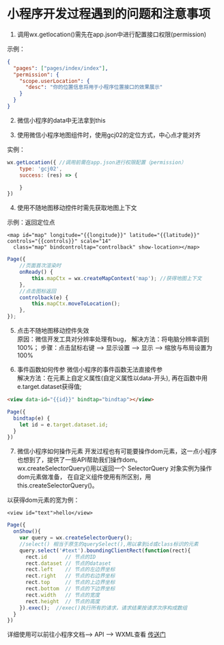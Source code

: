 # 小程序开发过程遇到的问题和注意事项

1. 调用wx.getlocation()需先在app.json中进行配置接口权限(permission)

示例：
```json
{
  "pages": ["pages/index/index"],
  "permission": {
    "scope.userLocation": {
      "desc": "你的位置信息将用于小程序位置接口的效果展示"
    }
  }
}
```
2. 微信小程序的data中无法拿到this 

3. 使用微信小程序地图组件时，使用gcj02的定位方式，中心点才能对齐

实例：
```javascript
wx.getLocation({ //调用前需在app.json进行权限配置（permission）
    type: 'gcj02',
    success: (res) => {

    } 
})
``` 
4. 使用不随地图移动控件时需先获取地图上下文

示例：返回定位点
```wxml
<map id="map" longitude="{{longitude}}" latitude="{{latitude}}" controls="{{controls}}" scale="14" 
  class="map" bindcontroltap="controlback" show-location></map>
```

```javascript
Page({
    //页面首次渲染时
    onReady() {
        this.mapCtx = wx.createMapContext('map'); //获得地图上下文
    },
    //点击图标返回
    controlback(e) {
        this.mapCtx.moveToLocation();
    },
});

```

5. 点击不随地图移动控件失效   
原因：微信开发工具对分辨率处理有bug，
解决方法：将电脑分辨率调到100%；
步骤：点击鼠标右键 --> 显示设置 --> 显示 --> 缩放与布局设置为100%

6. 事件函数如何传参
微信小程序的事件函数无法直接传参  
解决方法：在元素上自定义属性(自定义属性以data-开头), 再在函数中用e.target.dataset获得值;


```html
<view data-id="{{id}}" bindtap="bindtap"></view>
```

```javascript
Page({
  bindtap(e) {
    let id = e.target.dataset.id;
  }
})
```

7. 微信小程序如何操作元素
开发过程也有可能要操作dom元素，这一点小程序也想到了，提供了一些API帮助我们操作dom。   
wx.createSelectorQuery()用以返回一个 SelectorQuery 对象实例为操作dom元素做准备，
在自定义组件使用有所区别，用this.createSelectorQuery()。  

以获得dom元素的宽为例：  
```wxml
<view id="text">hello</view>
```
```javascript
Page({
  onShow(){
    var query = wx.createSelectorQuery();
    //select() 相当于原生的querySelect(),用以拿到id或class标识的元素
    query.select('#text').boundingClientRect(function(rect){
      rect.id      // 节点的ID
      rect.dataset // 节点的dataset
      rect.left    // 节点的左边界坐标
      rect.right   // 节点的右边界坐标
      rect.top     // 节点的上边界坐标
      rect.bottom  // 节点的下边界坐标
      rect.width   // 节点的宽度
      rect.height  // 节点的高度
    }).exec();  //exec()执行所有的请求，请求结果按请求次序构成数组
  }
})
```  
详细使用可以前往小程序文档--> API --> WXML查看 [传送门](https://developers.weixin.qq.com/miniprogram/dev/api/wxml/wx.createSelectorQuery.html)
